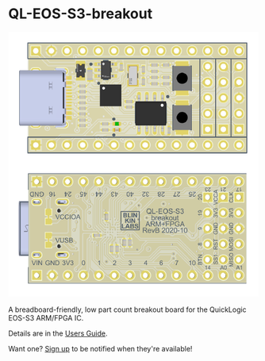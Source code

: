 # QL-EOS-S3-breakout

![Pinout guide)](https://raw.githubusercontent.com/Blinkinlabs/QL-EOS-S3-breakout/main/docs/img/board_revb.png)

A breadboard-friendly, low part count breakout board for the QuickLogic EOS-S3 ARM/FPGA IC.

Details are in the [Users Guide](https://blinkinlabs.github.io/QL-EOS-S3-breakout/).

Want one? [Sign up](https://docs.google.com/forms/d/e/1FAIpQLSfQSrQm0ui1FXlJnKaiTJos3fivZU6aR2ZEdR-fBZTCpYlu7w/viewform) to be notified when they're available!
